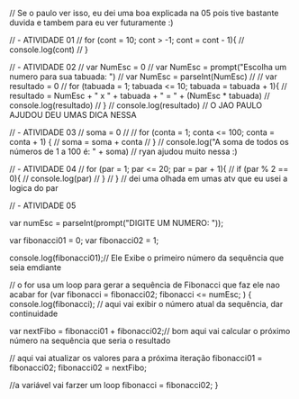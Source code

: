 // Se o paulo ver isso, eu dei uma boa explicada na 05 pois tive bastante duvida e tambem para eu ver futuramente :)


// - ATIVIDADE 01
// for (cont = 10; cont > -1; cont = cont - 1){
//   console.log(cont)
// }

// - ATIVIDADE 02
// var NumEsc = 0
// var NumEsc = prompt("Escolha um numero para sua tabuada: ")
// var NumEsc = parseInt(NumEsc)
//
// var resultado = 0
// for (tabuada = 1; tabuada <= 10; tabuada = tabuada + 1){
//   resultado = NumEsc + " x " + tabuada + " = " + (NumEsc * tabuada)
//   console.log(resultado)
// }
// console.log(resultado)
// O JAO PAULO AJUDOU DEU UMAS DICA NESSA 

// - ATIVIDADE 03
// soma = 0
//
// for (conta = 1; conta <= 100; conta = conta + 1) {
//     soma = soma + conta
// }
// console.log("A soma de todos os números de 1 a 100 é: " + soma)
// ryan ajudou muito nessa :)

// - ATIVIDADE 04
// for (par = 1; par <= 20; par = par + 1){
//   if (par % 2 == 0){
//     console.log(par)
//   }
// } 
// dei uma olhada em umas atv que eu usei a logica do par
  
// - ATIVIDADE 05 

var numEsc = parseInt(prompt("DIGITE UM NUMERO: "));

var fibonacci01 = 0;
var fibonacci02 = 1;


console.log(fibonacci01);// Ele Exibe o primeiro número da sequência que seia emdiante

// o for usa um loop para gerar a sequência de Fibonacci que faz ele nao acabar
for (var fibonacci = fibonacci02; fibonacci <= numEsc; ) {
    console.log(fibonacci); // aqui vai exibir o número atual da sequência, dar continuidade
    
    
var nextFibo = fibonacci01 + fibonacci02;// bom aqui vai calcular o próximo número na sequência que seria o resultado

// aqui vai atualizar os valores para a próxima iteração
fibonacci01 = fibonacci02;
fibonacci02 = nextFibo;
    
  //a variável vai farzer um loop
  fibonacci = fibonacci02;
}

